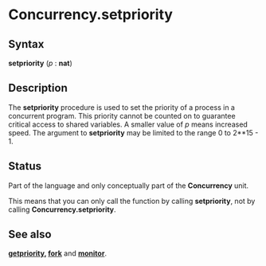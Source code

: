 
# Concurrency.setpriority

## Syntax
**setpriority** (_p_ : **nat**)

## Description
The **setpriority** procedure is used to set the priority of a process in a concurrent program.  This priority cannot  be counted on to guarantee critical access to shared variables.  A smaller value of _p_ means increased speed.  The argument to **setpriority** may be limited to the range 0 to 2**15 - 1.


## Status
Part of the language and only conceptually part of the **Concurrency** unit. 

This means that you can only call the function by calling **setpriority**, not by calling **Concurrency.setpriority**.


## See also
**[getpriority](getpriority.html), [fork](fork.html)** and **[monitor](monitor.html)**.

